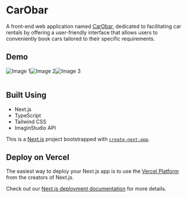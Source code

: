 # CarObar
A front-end web application named [CarObar](https://car-rental-i2g3.vercel.app/), dedicated to facilitating car rentals by offering a user-friendly interface that allows users to conveniently book cars tailored to their specific requirements.

## Demo

<table>
  <tr>
     <img src="https://github.com/AmbreshKumarSaini/car_rental/assets/92514207/48a074e8-14c5-4ec5-9ab7-0059b5ceba0d" alt="Image 1">
  <img src="https://github.com/AmbreshKumarSaini/car_rental/assets/92514207/475b26e2-23a7-4c21-a006-cfdabc5e70a2" alt="Image 2">
  <img src="https://github.com/AmbreshKumarSaini/car_rental/assets/92514207/efee99cd-3dd8-41ff-b3c7-d283ab7dba7f" alt="Image 3">
  </tr>
</table>





## Built Using
- Next.js
- TypeScript
- Tailwind CSS
- ImaginStudio API

This is a [Next.js](https://nextjs.org/) project bootstrapped with [`create-next-app`](https://github.com/vercel/next.js/tree/canary/packages/create-next-app).

## Deploy on Vercel

The easiest way to deploy your Next.js app is to use the [Vercel Platform](https://vercel.com/new?utm_medium=default-template&filter=next.js&utm_source=create-next-app&utm_campaign=create-next-app-readme) from the creators of Next.js.

Check out our [Next.js deployment documentation](https://nextjs.org/docs/deployment) for more details.
